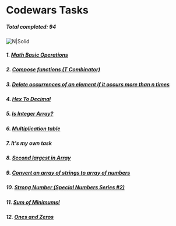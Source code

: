 # Codewars Tasks
##### _Total completed: 94_
![N|Solid](https://www.codewars.com/users/Whicencer/badges/large)

##### 1. [Math Basic Operations](https://www.codewars.com/kata/57356c55867b9b7a60000bd7)
##### 2. [Compose functions (T Combinator)](https://www.codewars.com/kata/51f9d3db4095e07f130001ee)
##### 3. [Delete occurrences of an element if it occurs more than n times](https://www.codewars.com/kata/554ca54ffa7d91b236000023)
##### 4. [Hex To Decimal](https://www.codewars.com/kata/57a4d500e298a7952100035d)
##### 5. [Is Integer Array?](https://www.codewars.com/kata/52a112d9488f506ae7000b95)
##### 6. [Multiplication table](https://www.codewars.com/kata/534d2f5b5371ecf8d2000a08)
##### 7. It's my own task
##### 8. [Second largest in Array](https://www.codewars.com/kata/578fe7e2149935740f000525)
##### 9. [Convert an array of strings to array of numbers](https://www.codewars.com/kata/5783d8f3202c0e486c001d23)
##### 10. [Strong Number (Special Numbers Series #2)](https://www.codewars.com/kata/5a4d303f880385399b000001)
##### 11. [Sum of Minimums!](https://www.codewars.com/kata/5d5ee4c35162d9001af7d699)
##### 12. [Ones and Zeros](https://www.codewars.com/kata/578553c3a1b8d5c40300037c)